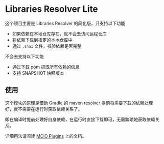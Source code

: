 # Libraries Resolver Lite

这个项目主要是 Libraries Resolver 的简化版，只支持以下功能
+ 如果依赖在本地仓库存在，就不会去访问远程仓库
+ 将依赖下载到指定的本地仓库中
+ 通过 `.sha1` 文件，校验依赖是否完整

不会去支持以下功能
+ 通过下载 pom 抓取所有依赖的信息
+ 支持 SNAPSHOT 快照版本

## 使用

这个模块的原理是借助 Gradle 的 maven resolver 提前将需要下载的依赖处理好，就不需要在运行时获取依赖关系了。

即在编译时提前处理好自身依赖，在运行时直接下载即可，无需繁琐地获取依赖关系。

详细用法请阅读 [MCIO Plugins](https://plugins.mcio.dev/elopers/base/resolver-lite) 上的文档。
